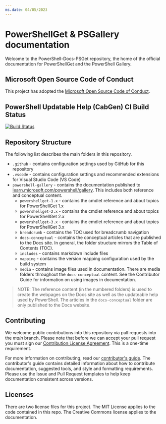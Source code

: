 ```yaml
---
ms.date: 04/05/2023
---
```

# PowerShellGet & PSGallery documentation

Welcome to the PowerShell-Docs-PSGet repository, the home of the official
documentation for PowerShellGet and the PowerShell Gallery.

## Microsoft Open Source Code of Conduct

This project has adopted the [Microsoft Open Source Code of Conduct][coc].

## PowerShell Updatable Help (CabGen) CI Build Status

[![Build Status][cabgen-status]][cabgen-log]

[cabgen-status]: https://apidrop.visualstudio.com/Content%20CI/_apis/build/status/PROD/CabGen(PowerShell_Updatable_Help)/GitHub_MicrosoftDocs_PowerShell-Docs-PSGet/8f69f151-baa4-9541-9991-266b76474533_cabgen_Publish-Updatable-Help?repoName=MicrosoftDocs%2FPowerShell-Docs-PSGet&branchName=live
[cabgen-log]: https://apidrop.visualstudio.com/Content%20CI/_build/latest?definitionId=5501&repoName=MicrosoftDocs%2FPowerShell-Docs-PSGet&branchName=live

## Repository Structure

The following list describes the main folders in this repository.

- `.github` - contains configuration settings used by GitHub for this repository
- `.vscode` - contains configuration settings and recommended extensions for Visual Studio Code (VS
  Code)
- `powershell-gallery` - contains the documentation published to
  [learn.microsoft.com/powershell/gallery][04]. This includes both reference and conceptual content.
  - `powershellget-1.x` - contains the cmdlet reference and about topics for PowerShellGet 1.x
  - `powershellget-2.x` - contains the cmdlet reference and about topics for PowerShellGet 2.x
  - `powershellget-3.x` - contains the cmdlet reference and about topics for PowerShellGet 3.x
  - `breadcrumb` - contains the TOC used for breadcrumb navigation
  - `docs-conceptual` - contains the conceptual articles that are published to the Docs site. In
    general, the folder structure mirrors the Table of Contents (TOC).
  - `includes` - contains markdown include files
  - `mapping` - contains the version mapping configuration used by the build system
  - `media` - contains image files used in documentation. There are media folders throughout the
    `docs-conceptual` content. See the Contributor Guide for information on using images in
    documentation.

> NOTE: The reference content (in the numbered folders) is used to create the webpages on the Docs
> site as well as the updateable help used by PowerShell. The articles in the `docs-conceptual`
> folder are only published to the Docs website.

## Contributing

We welcome public contributions into this repository via pull requests into the _main_ branch.
Please note that before we can accept your pull request you must sign our
[Contribution License Agreement][03]. This is a one-time requirement.

For more information on contributing, read our [contributor's guide][01]. The contributor's guide
contains detailed information about how to contribute documentation, suggested tools, and style and
formatting requirements. Please use the Issue and Pull Request templates to help keep documentation
consistent across versions.

## Licenses

There are two license files for this project. The MIT License applies to the code contained in this
repo. The Creative Commons license applies to the documentation.

<!-- updated link references -->
[01]: https://aka.ms/PSDocsContributor
[03]: https://cla.microsoft.com/
[04]: https://learn.microsoft.com/powershell/gallery/
[coc]: CODE_OF_CONDUCT.md

